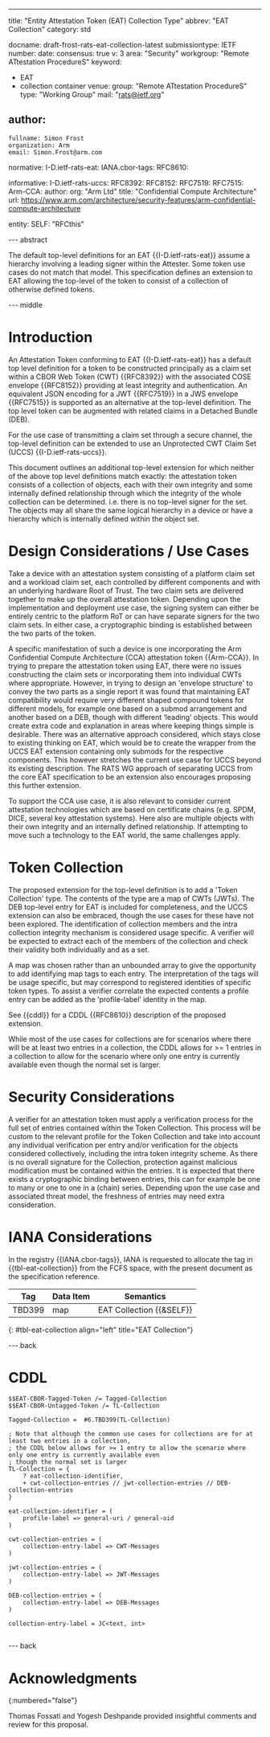 ---
title: "Entity Attestation Token (EAT) Collection Type"
abbrev: "EAT Collection"
category: std

docname: draft-frost-rats-eat-collection-latest
submissiontype: IETF
number:
date:
consensus: true
v: 3
area: "Security"
workgroup: "Remote ATtestation ProcedureS"
keyword:
- EAT
- collection container
venue:
  group: "Remote ATtestation ProcedureS"
  type: "Working Group"
  mail: "rats@ietf.org"

author:
  -
    fullname: Simon Frost
    organization: Arm
    email: Simon.Frost@arm.com

normative:
  I-D.ietf-rats-eat:
  IANA.cbor-tags:
  RFC8610:

informative:
  I-D.ietf-rats-uccs:
  RFC8392:
  RFC8152:
  RFC7519:
  RFC7515:
  Arm-CCA:
    author:
      org: "Arm Ltd"
    title: "Confidential Compute Architecture"
    url: https://www.arm.com/architecture/security-features/arm-confidential-compute-architecture

entity:
  SELF: "RFCthis"

--- abstract

The default top-level definitions for an EAT {{I-D.ietf-rats-eat}} assume a hierarchy involving a leading signer within the Attester. Some token use cases do not match that model. This specification defines an extension to EAT allowing the top-level of the token to consist of a collection of otherwise defined tokens.

--- middle

# Introduction

An Attestation Token conforming to EAT {{I-D.ietf-rats-eat}} has a default top level definition for a token to be constructed principally as a claim set within a CBOR Web Token (CWT) {{RFC8392}} with the associated COSE envelope {{RFC8152}} providing at least integrity and authentication. An equivalent JSON encoding for a JWT {{RFC7519}} in a JWS envelope {{RFC7515}} is supported as an alternative at the top-level definition. The top level token can be augmented with related claims in a Detached Bundle (DEB).

For the use case of transmitting a claim set through a secure channel, the top-level definition can be extended to use an Unprotected CWT Claim Set (UCCS) {{I-D.ietf-rats-uccs}}.

This document outlines an additional top-level extension for which neither of the above top level definitions match exactly: the attestation token consists of a collection of objects, each with their own integrity and some internally defined relationship through which the integrity of the whole collection can be determined. i.e. there is no top-level signer for the set. The objects may all share the same logical hierarchy in a device or have a hierarchy which is internally defined within the object set.

# Design Considerations / Use Cases

Take a device with an attestation system consisting of a platform claim set and a workload claim set, each controlled by different components and with an underlying hardware Root of Trust. The two claim sets are delivered together to make up the overall attestation token. Depending upon the implementation and deployment use case, the signing system can either be entirely centric to the platform RoT or can have separate signers for the two claim sets. In either case, a cryptographic binding is established between the two parts of the token.

A specific manifestation of such a device is one incorporating the Arm Confidential Compute Architecture (CCA) attestation token {{Arm-CCA}}. In trying to prepare the attestation token using EAT, there were no issues constructing the claim sets or incorporating them into individual CWTs where appropriate. However, in trying to design an 'envelope structure' to convey the two parts as a single report it was found that maintaining EAT compatibility would require very different shaped compound tokens for different models, for example one based on a submod arrangement and another based on a DEB, though with different ‘leading’ objects. This would create extra code and explanation in areas where keeping things simple is desirable. There was an alternative approach considered, which stays close to existing thinking on EAT, which would be to create the wrapper from the UCCS EAT extension containing only submods for the respective components. This however stretches the current use case for UCCS beyond its existing description. The RATS WG approach of separating UCCS from the core EAT specification to be an extension also encourages proposing this further extension.

To support the CCA use case, it is also relevant to consider current attestation technologies which are based on certificate chains (e.g. SPDM, DICE, several key attestation systems). Here also are multiple objects with their own integrity and an internally defined relationship. If attempting to move such a technology to the EAT world, the same challenges apply.

# Token Collection

The proposed extension for the top-level definition is to add a 'Token Collection' type. The contents of the type are a map of CWTs (JWTs). The DEB top-level entry for EAT is included for completeness, and the UCCS extension can also be embraced, though the use cases for these have not been explored. The identification of collection members and the intra collection integrity mechanism is considered usage specific. A verifier will be expected to extract each of the members of the collection and check their validity both individually and as a set.

A map was chosen rather than an unbounded array to give the opportunity to add identifying map tags to each entry. The interpretation of the tags will be usage specific, but may correspond to registered identities of specific token types. To assist a verifier correlate the expected contents a profile entry can be added as the ‘profile-label’ identity in the map.

See {{cddl}} for a CDDL {{RFC8610}} description of the proposed extension.

While most of the use cases for collections are for scenarios where there will be at least two entries in a collection, the CDDL allows for >= 1 entries in a collection to allow for the scenario where only one entry is currently available even though the normal set is larger.


# Security Considerations

A verifier for an attestation token must apply a verification process for the full set of entries contained within the Token Collection. This process will be custom to the relevant profile for the Token Collection and take into account any individual verification per entry and/or verification for the objects considered collectively, including the intra token integrity scheme. 
As there is no overall signature for the Collection, protection against malicious modification must be contained within the entries. It is expected that there exists a cryptographic binding between entries, this can for example be one to many or one to one in a (chain) series.
Depending upon the use case and associated threat model, the freshness of entries may need extra consideration.


# IANA Considerations

In the registry {{IANA.cbor-tags}}, IANA is requested to allocate the tag in {{tbl-eat-collection}} from the FCFS space, with the present document as the specification reference.

| Tag | Data Item | Semantics |
|---|---|---|
| TBD399 | map | EAT Collection {{&SELF}} |
{: #tbl-eat-collection align="left" title="EAT Collection"}

--- back

# CDDL

~~~ cddl
$$EAT-CBOR-Tagged-Token /= Tagged-Collection
$$EAT-CBOR-Untagged-Token /= TL-Collection

Tagged-Collection =  #6.TBD399(TL-Collection)

; Note that although the common use cases for collections are for at least two entries in a collection,
; the CDDL below allows for >= 1 entry to allow the scenario where only one entry is currently available even
; though the normal set is larger
TL-Collection = {
    ? eat-collection-identifier,
    + cwt-collection-entries // jwt-collection-entries // DEB-collection-entries
}

eat-collection-identifier = (
    profile-label => general-uri / general-oid
)

cwt-collection-entries = (
    collection-entry-label => CWT-Messages
)

jwt-collection-entries = (
    collection-entry-label => JWT-Messages
)

DEB-collection-entries = (
    collection-entry-label => DEB-Messages
)

collection-entry-label = JC<text, int>


~~~

--- back

# Acknowledgments
{:numbered="false"}

Thomas Fossati and Yogesh Deshpande provided insightful comments and review for this proposal.
